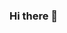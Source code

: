 ### Hi there 👋

<!--
I am an undergraduate at UC Davis pursuing Computer Science major. 💻

- 🔭 I’m currently working on a full stack project based on iOS: Bucks Send 📱
     Bucks Send is a payments app for iPhones.
- 🌱 I’m currently learning Swift and C++
- 👯 I’m looking to collaborate on a social learning application for iOS.
- 🤔 I’m looking for an intenship that can help me further my understanding on Software Development
- 💬 Ask me about anything in Software Development!
- 📫 How to reach me: saiganeshchamarty@gmail.com
- 😄 Pronouns: he/him/his
- ⚡ Fun fact: I look forward towards learning and I like Maths!
-->
